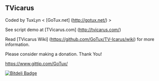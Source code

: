 ## TVicarus
Coded by TuxLyn < [GoTux.net] (http://gotux.net/) >

See script demo at [TVicarus.com] (http://tvicarus.com/)

Read [TVicarus Wiki] (https://github.com/GoTux/TV-Icarus/wiki) for more information.

Please consider making a donation. Thank You!

https://www.gittip.com/GoTux/

[![Bitdeli Badge](https://d2weczhvl823v0.cloudfront.net/GoTux/tv-icarus/trend.png)](https://bitdeli.com/free "Bitdeli Badge")
